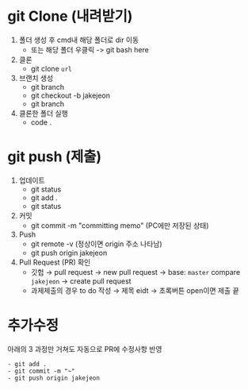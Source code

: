 # git Clone (내려받기)

1. 폴더 생성 후 cmd내 해당 폴더로 dir 이동
    - 또는 해당 폴더 우클릭 -> git bash here
2. 클론
    - git clone `url`
3. 브랜치 생성
    - git branch
    - git checkout -b jakejeon
    - git branch
4. 클론한 폴더 실행
    - code .

# git push (제출)

1. 업데이트
    - git status
    - git add .
    - git status
2. 커밋
    - git commit -m "committing memo" (PC에만 저장된 상태)
3. Push
    - git remote -v (정상이면 origin 주소 나타남)
    - git push origin jakejeon
4. Pull Request (PR) 확인
    - 깃헙 → pull request → new pull request → base: `master` compare `jakejeon` → create pull request
    - 과제제출의 경우 to do 작성 → 제목 eidt → 초록버튼 open이면 제출 끝

# 추가수정

아래의 3 과정만 거쳐도 자동으로 PR에 수정사항 반영

    - git add .
    - git commit -m "~"
    - git push origin jakejeon
    